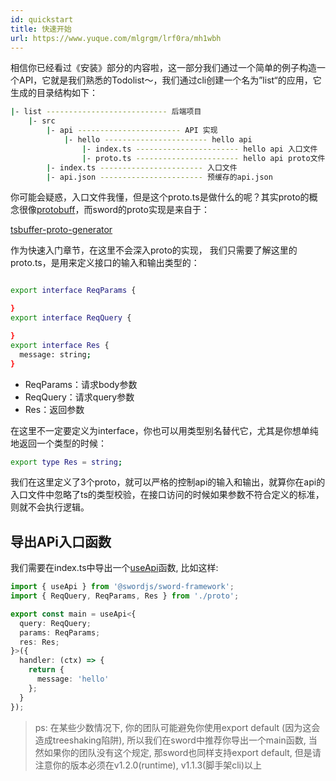 ```yaml
---
id: quickstart
title: 快速开始
url: https://www.yuque.com/mlgrgm/lrf0ra/mh1wbh
---
```


相信你已经看过《安装》部分的内容啦，这一部分我们通过一个简单的例子构造一个API，它就是我们熟悉的Todolist～，我们通过cli创建一个名为”list“的应用，它生成的目录结构如下：

```bash
|- list --------------------------- 后端项目
    |- src
        |- api ----------------------- API 实现
            |- hello ----------------------- hello api
                |- index.ts ----------------------- hello api 入口文件
                |- proto.ts ----------------------- hello api proto文件
        |- index.ts ----------------------- 入口文件
        |- api.json ----------------------- 预缓存的api.json
```

你可能会疑惑，入口文件我懂，但是这个proto.ts是做什么的呢？其实proto的概念很像[protobuff](https://zh.wikipedia.org/wiki/Protocol_Buffers)，而sword的proto实现是来自于：

[tsbuffer-proto-generator](https://www.npmjs.com/package/tsbuffer-proto-generator)

作为快速入门章节，在这里不会深入proto的实现， 我们只需要了解这里的proto.ts，是用来定义接口的输入和输出类型的：

```bash

export interface ReqParams {

}
export interface ReqQuery {

}
export interface Res {
  message: string;
}
```

- ReqParams：请求body参数
- ReqQuery：请求query参数
- Res：返回参数

在这里不一定要定义为interface，你也可以用类型别名替代它，尤其是你想单纯地返回一个类型的时候：

```bash
export type Res = string;
```

我们在这里定义了3个proto，就可以严格的控制api的输入和输出，就算你在api的入口文件中忽略了ts的类型校验，在接口访问的时候如果参数不符合定义的标准，则就不会执行逻辑。

<a name="iJ5dH"></a>

## 导出APi入口函数

我们需要在index.ts中导出一个[useApi](Hooks.md)函数, 比如这样:

```typescript
import { useApi } from '@swordjs/sword-framework';
import { ReqQuery, ReqParams, Res } from './proto';

export const main = useApi<{
  query: ReqQuery;
  params: ReqParams;
  res: Res;
}>({
  handler: (ctx) => {
    return {
      message: 'hello'
    };
  }
});

```

> ps: 在某些少数情况下, 你的团队可能避免你使用export default (因为这会造成treeshaking陷阱), 所以我们在sword中推荐你导出一个main函数, 当然如果你的团队没有这个规定, 那sword也同样支持export default, 但是请注意你的版本必须在v1.2.0(runtime), v1.1.3(脚手架cli)以上
